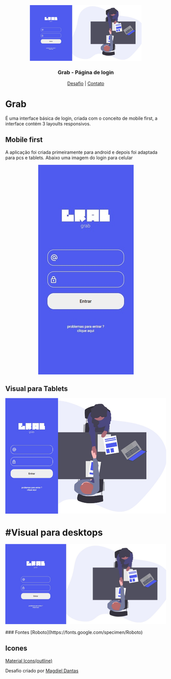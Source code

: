 <p align="center">
  <img src="img/grab.jpg" alt="Logo" width="350">
  <h3 align="center">Grab - Página de login</h3>
</p>
<p align="center">
  <a href="https://github.com/magdielndantas/grab-pagina-de-login">Desafio</a> |
  <a href="https://www.linkedin.com/in/magdielndantas/">Contato</a>
</p>

# Grab
É uma interface básica de login, criada com o conceito de mobile first, a interface contém 3 layoults responsivos.

## Mobile first
A aplicação foi criada primeiramente para android e depois foi adaptada para pcs e tablets. Abaixo uma imagem do login para celular

<p align="center">
 <img src="img/grab-mobile.jpg" alt="grab">
</p>

## Visual para Tablets
<p align="center">
 <img src="img/grab-tablet.jpg" alt="grab">
</p>

# #Visual para desktops
<p align="center">
 <img src="img/grab.jpg" alt="grab">
</p>
### Fontes
[Roboto](https://fonts.google.com/specimen/Roboto)

## Icones
[Material Icons(outline)](https://material.io/resources/icons/?style=outline)

Desafio criado por [Magdiel Dantas](https://github.com/magdielndantas)


